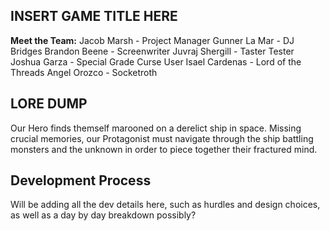 ﻿## **INSERT GAME TITLE HERE**

**Meet the Team:** 
Jacob Marsh - Project Manager
Gunner La Mar - DJ Bridges
Brandon Beene - Screenwriter
Juvraj Shergill - Taster Tester
Joshua Garza - Special Grade Curse User
Isael Cardenas - Lord of the Threads
Angel Orozco - Socketroth

## **LORE DUMP**
Our Hero finds themself marooned on a derelict ship in space. Missing crucial memories, our Protagonist must navigate through the ship battling monsters and the unknown in order to piece together their fractured mind.

## **Development Process**
Will be adding all the dev details here, such as hurdles and design choices, as well as a day by day breakdown possibly?
